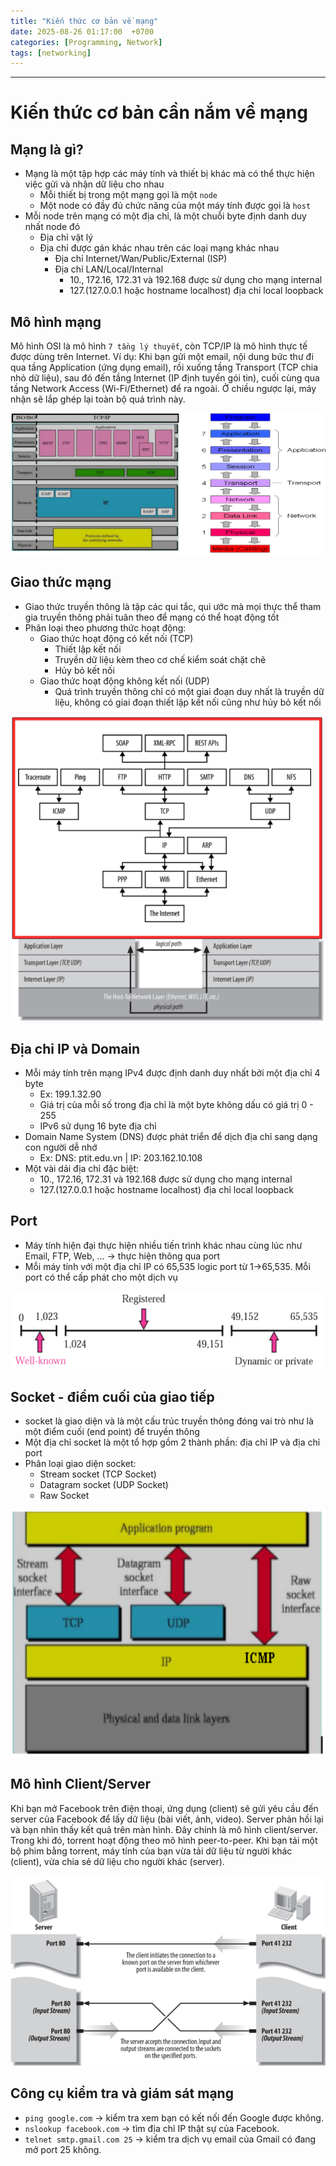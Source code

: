 ```yaml
---
title: "Kiến thức cơ bản về mạng"
date: 2025-08-26 01:17:00  +0700
categories: [Programming, Network]
tags: [networking]
---
```


---

# Kiến thức cơ bản cần nắm về mạng

## Mạng là gì?

- Mạng là một tập hợp các máy tính và thiết bị khác mà có thể thực hiện việc gửi và nhận dữ liệu cho nhau
  - Mỗi thiết bị trong một mạng gọi là một `node`
  - Một node có đầy đủ chức năng của một máy tính được gọi là `host`
- Mỗi node trên mạng có một địa chỉ, là một chuỗi byte định danh duy nhất node đó
  - Địa chỉ vật lý 
  - Địa chỉ được gán khác nhau trên các loại mạng khác nhau
    - Địa chỉ Internet/Wan/Public/External (ISP)
    - Địa chỉ LAN/Local/Internal
      - 10., 172.16, 172.31 và 192.168 được sử dụng cho mạng internal
      - 127.(127.0.0.1 hoặc hostname localhost) địa chỉ local loopback

## Mô hình mạng

Mô hình OSI là mô hình `7 tầng lý thuyết`, còn TCP/IP là mô hình thực tế được dùng trên Internet.
Ví dụ: Khi bạn gửi một email, nội dung bức thư đi qua tầng Application (ứng dụng email), rồi xuống tầng Transport (TCP chia nhỏ dữ liệu), sau đó đến tầng Internet (IP định tuyến gói tin), cuối cùng qua tầng Network Access (Wi-Fi/Ethernet) để ra ngoài. Ở chiều ngược lại, máy nhận sẽ lắp ghép lại toàn bộ quá trình này.

<p align="center">
  <img src="/assets/images/network-basic/1.png" alt="Image title_1" />
</p>

## Giao thức mạng 

- Giao thức truyền thông là tập các qui tắc, qui ước mà mọi thực thể tham gia truyền thông phải tuân theo để mạng có thể hoạt động tốt
- Phân loại theo phương thức hoạt động:
  - Giao thức hoạt động có kết nối (TCP)
    - Thiết lập kết nối
    - Truyền dữ liệu kèm theo cơ chế kiểm soát chặt chẽ
    - Hủy bỏ kết nối
  - Giao thức hoạt động không kết nối (UDP)
    - Quá trình truyền thông chỉ có một giai đoạn duy nhất là truyền dữ liệu, không có giai đoạn thiết lập kết nối cũng như hủy bỏ kết nối

<p align="center">
  <img src="/assets/images/network-basic/2.png" alt="Image title_1" />
</p>

## Địa chỉ IP và Domain 

- Mỗi máy tính trên mạng IPv4 được định danh duy nhất bởi một địa chỉ 4 byte
  - Ex: 199.1.32.90
  - Giá trị của mỗi số trong địa chỉ là một byte không dấu có giá trị 0 - 255
  - IPv6 sử dụng 16 byte địa chỉ
- Domain Name System (DNS) được phát triển để dịch địa chỉ sang dạng con người dễ nhớ
  - Ex: DNS: ptit.edu.vn | IP: 203.162.10.108
- Một vài dải địa chỉ đặc biệt:
  - 10., 172.16, 172.31 và 192.168 được sử dụng cho mạng internal
  - 127.(127.0.0.1 hoặc hostname localhost) địa chỉ local loopback

## Port

- Máy tính hiện đại thực hiện nhiều tiến trình khác nhau cùng lúc như Email, FTP, Web, ... -> thực hiện thông qua port
- Mỗi máy tính với một địa chỉ IP có 65,535 logic port từ 1->65,535. Mỗi port có thể cấp phát cho một dịch vụ

<p align="center">
  <img src="/assets/images/network-basic/5.png" alt="Image title_1" />
</p>

## Socket - điểm cuối của giao tiếp

- socket là giao diện và là một cấu trúc truyền thông đóng vai trò như là một điểm cuối (end point) để truyền thông
- Một địa chỉ socket là một tổ hợp gồm 2 thành phần: địa chỉ IP và địa chỉ port
- Phân loại giao diện socket:
  - Stream socket (TCP Socket)
  - Datagram socket (UDP Socket)
  - Raw Socket

<p align="center">
  <img src="/assets/images/network-basic/3.png" alt="Image title_1" />
</p>

## Mô hình Client/Server

Khi bạn mở Facebook trên điện thoại, ứng dụng (client) sẽ gửi yêu cầu đến server của Facebook để lấy dữ liệu (bài viết, ảnh, video). Server phản hồi lại và bạn nhìn thấy kết quả trên màn hình. Đây chính là mô hình client/server.
Trong khi đó, torrent hoạt động theo mô hình peer-to-peer. Khi bạn tải một bộ phim bằng torrent, máy tính của bạn vừa tải dữ liệu từ người khác (client), vừa chia sẻ dữ liệu cho người khác (server).

<p align="center">
  <img src="/assets/images/network-basic/4.png" alt="Image title_1" />
</p>

## Công cụ kiểm tra và giám sát mạng

- `ping google.com` → kiểm tra xem bạn có kết nối đến Google được không.
- `nslookup facebook.com` → tìm địa chỉ IP thật sự của Facebook.
- `telnet smtp.gmail.com 25` → kiểm tra dịch vụ email của Gmail có đang mở port 25 không.
